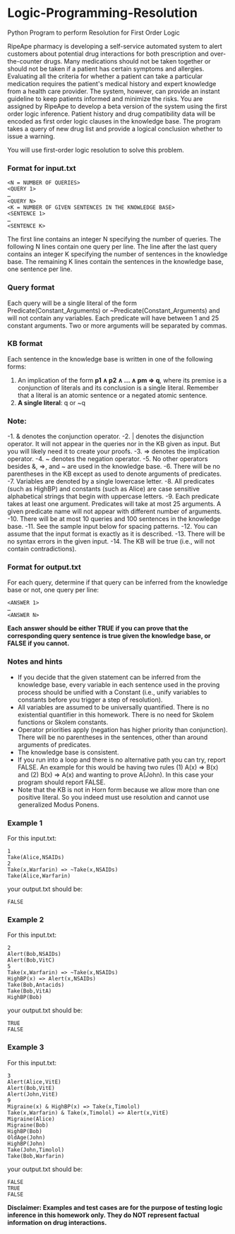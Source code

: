 # Logic-Programming-Resolution
Python Program to perform Resolution for First Order Logic

RipeApe pharmacy is developing a self-service automated system to alert customers about
potential drug interactions for both prescription and over-the-counter drugs. Many medications
should not be taken together or should not be taken if a patient has certain symptoms and
allergies. Evaluating all the criteria for whether a patient can take a particular medication requires
the patient's medical history and expert knowledge from a health care provider. The system,
however, can provide an instant guideline to keep patients informed and minimize the risks.
You are assigned by RipeApe to develop a beta version of the system using the first order logic
inference. Patient history and drug compatibility data will be encoded as first order logic clauses
in the knowledge base. The program takes a query of new drug list and provide a logical
conclusion whether to issue a warning.

You will use first-order logic resolution to solve this problem.

### Format for input.txt
```
<N = NUMBER OF QUERIES>
<QUERY 1>
…
<QUERY N>
<K = NUMBER OF GIVEN SENTENCES IN THE KNOWLEDGE BASE>
<SENTENCE 1>
…
<SENTENCE K>
```
The first line contains an integer N specifying the number of queries. The following N lines contain
one query per line. The line after the last query contains an integer K specifying the number of
sentences in the knowledge base. The remaining K lines contain the sentences in the knowledge
base, one sentence per line.

### Query format

Each query will be a single literal of the form Predicate(Constant_Arguments) or ~Predicate(Constant_Arguments) and will not contain any variables. 
Each predicate will have between 1 and 25 constant arguments. 
Two or more arguments will be separated by commas.

### KB format
Each sentence in the knowledge base is written in one of the following forms:
1) An implication of the form **p1 ∧ p2 ∧ ... ∧ pm ⇒ q**, where its premise is a conjunction of
literals and its conclusion is a single literal. Remember that a literal is an atomic sentence
or a negated atomic sentence.
2) **A single literal**: q or ~q

### Note:
-1. & denotes the conjunction operator.
-2. | denotes the disjunction operator. It will not appear in the queries nor in the KB given as input. But you will likely need it to create your proofs.
-3. => denotes the implication operator.
-4. ~ denotes the negation operator.
-5. No other operators besides &, =>, and ~ are used in the knowledge base.
-6. There will be no parentheses in the KB except as used to denote arguments of predicates.
-7. Variables are denoted by a single lowercase letter.
-8. All predicates (such as HighBP) and constants (such as Alice) are case sensitive alphabetical strings that begin with uppercase letters.
-9. Each predicate takes at least one argument. Predicates will take at most 25 arguments. A given predicate name will not appear with different number of arguments.
-10. There will be at most 10 queries and 100 sentences in the knowledge base.
-11. See the sample input below for spacing patterns.
-12. You can assume that the input format is exactly as it is described.
-13. There will be no syntax errors in the given input.
-14. The KB will be true (i.e., will not contain contradictions).

### Format for output.txt

For each query, determine if that query can be inferred from the knowledge base or not, one
query per line:
```
<ANSWER 1>
…
<ANSWER N>
```

**Each answer should be either TRUE if you can prove that the corresponding query sentence is
true given the knowledge base, or FALSE if you cannot.**

### Notes and hints

- If you decide that the given statement can be inferred from the knowledge base, every
variable in each sentence used in the proving process should be unified with a Constant
(i.e., unify variables to constants before you trigger a step of resolution).
- All variables are assumed to be universally quantified. There is no existential quantifier
in this homework. There is no need for Skolem functions or Skolem constants.
- Operator priorities apply (negation has higher priority than conjunction). There will be
no parentheses in the sentences, other than around arguments of predicates.
- The knowledge base is consistent.
- If you run into a loop and there is no alternative path you can try, report FALSE. An
example for this would be having two rules (1) A(x) => B(x) and (2) B(x) => A(x) and
wanting to prove A(John). In this case your program should report FALSE.
- Note that the KB is not in Horn form because we allow more than one positive literal. So
you indeed must use resolution and cannot use generalized Modus Ponens.

### Example 1

For this input.txt:
```
1
Take(Alice,NSAIDs)
2
Take(x,Warfarin) => ~Take(x,NSAIDs)
Take(Alice,Warfarin)
```
your output.txt should be:
```
FALSE
```

### Example 2

For this input.txt:
```
2
Alert(Bob,NSAIDs)
Alert(Bob,VitC)
5
Take(x,Warfarin) => ~Take(x,NSAIDs)
HighBP(x) => Alert(x,NSAIDs)
Take(Bob,Antacids)
Take(Bob,VitA)
HighBP(Bob)
```

your output.txt should be:
```
TRUE
FALSE
```

### Example 3

For this input.txt:
```
3
Alert(Alice,VitE)
Alert(Bob,VitE)
Alert(John,VitE)
9
Migraine(x) & HighBP(x) => Take(x,Timolol)
Take(x,Warfarin) & Take(x,Timolol) => Alert(x,VitE)
Migraine(Alice)
Migraine(Bob)
HighBP(Bob)
OldAge(John)
HighBP(John)
Take(John,Timolol)
Take(Bob,Warfarin)
```
your output.txt should be:
```
FALSE
TRUE
FALSE
```

**Disclaimer: Examples and test cases are for the purpose of testing logic inference in this
homework only. They do NOT represent factual information on drug interactions.**
